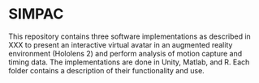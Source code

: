 # SIMPAC

This repository contains three software implementations as described in XXX to present an interactive virtual avatar in an augmented reality environment (Hololens 2) and perform analysis of motion capture and timing data. The implementations are done in Unity, Matlab, and R. Each folder contains a description of their functionality and use.
